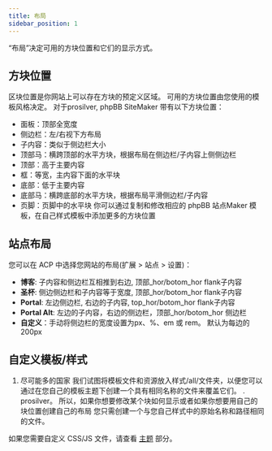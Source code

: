 ```yaml
---
title: 布局
sidebar_position: 1
---
```


“布局”决定可用的方块位置和它们的显示方式。

## 方块位置
区块位置是你网站上可以存在方块的预定义区域。 可用的方块位置由您使用的模板风格决定。 对于prosilver, phpBB SiteMaker 带有以下方块位置：
* 面板：顶部全宽度
* 侧边栏：左/右视下方布局
* 子内容：类似于侧边栏大小
* 顶部马：横跨顶部的水平方块，根据布局在侧边栏/子内容上侧侧边栏
* 顶部：高于主要内容
* 框：等宽，主内容下面的水平块
* 底部：低于主要内容
* 底部马：横跨底部的水平方块，根据布局平滑侧边栏/子内容
* 页脚：页脚中的水平块 你可以通过复制和修改相应的 phpBB 站点Maker 模板，在自己样式模板中添加更多的方块位置

## 站点布局
您可以在 ACP 中选择您网站的布局(扩展 > 站点 > 设置)：
* **博客**: 子内容和侧边栏互相推到右边, 顶部_hor/botom_hor flank子内容
* **圣杯**: 侧边侧边栏和子内容等于宽度, 顶部_hor/botom_hor flank子内容
* **Portal**: 左边侧边栏, 右边的子内容, top_hor/botom_hor flank子内容
* **Portal Alt**: 左边的子内容，右边的侧边栏，顶部_hor/botom_hor 侧边栏
* **自定义**：手动将侧边栏的宽度设置为px、%、em 或 rem。 默认为每边的 200px

## 自定义模板/样式
1. 尽可能多的国家 我们试图将模板文件和资源放入样式/all/文件夹，以便您可以通过在您自己的模板主题下创建一个具有相同名称的文件来覆盖它们。 . prosilver。 所以，如果你想要修改某个块如何显示或者如果你想要用自己的块位置创建自己的布局 您只需创建一个与您自己样式中的原始名称和路径相同的文件。

如果您需要自定义 CSS/JS 文件，请查看 [主题](/docs/dev/theming) 部分。